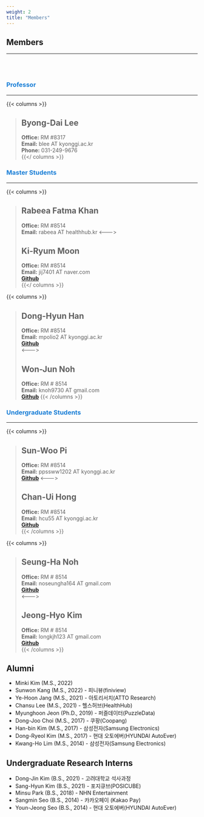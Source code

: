 ```yaml
---
weight: 2
title: "Members"
---
```


## Members
---
<br><br>

### <span style="color:#197ed6">Professor</span>  
---  
{{< columns >}}
> ## Byong-Dai Lee  
> **Office:** RM #8317  
**Email:** blee AT kyonggi.ac.kr  
**Phone:** 031-249-9676  
{{</ columns >}}

### <span style="color:#197ed6">Master Students</span>  
---

{{< columns >}}
> ## Rabeea Fatma Khan  
> **Office:** RM #8514   
**Email:** rabeea AT healthhub.kr
<--->
> ## Ki-Ryum Moon
> **Office:** RM #8514  
**Email:** jij7401 AT naver.com  
[**Github**](https://github.com/jij7401)   
{{</ columns >}}

{{< columns >}}
> ## Dong-Hyun Han   
> **Office:** RM #8514  
**Email:** mpolio2 AT kyonggi.ac.kr   
[**Github**](https://github.com/DongHyun99)  
<--->
> ## Won-Jun Noh  
> **Office:** RM # 8514  
**Email:** knoh9730 AT gmail.com  
[**Github**](https://github.com/reflelia) 
{{< /columns >}}

### <span style="color:#197ed6">Undergraduate Students</span>  
---

{{< columns >}}  
> ## Sun-Woo Pi
> **Office:** RM #8514  
**Email:** ppssww1202 AT kyonggi.ac.kr   
[**Github**](https://github.com/PiSunWoo)
<--->   
> ## Chan-Ui Hong
> **Office:** RM #8514  
**Email:** hcu55 AT kyonggi.ac.kr   
[**Github**](https://github.com/hcu55)  
{{< /columns >}}  

{{< columns >}} 
> ## Seung-Ha Noh  
> **Office:** RM # 8514  
**Email:** noseungha164 AT gmail.com  
[**Github**](https://github.com/seungha164)  
<--->   
> ## Jeong-Hyo Kim  
> **Office:** RM # 8514  
**Email:** longkjh123 AT gmail.com  
[**Github**](https://github.com/jjanghyo)  
{{< /columns >}}

## Alumni  

- Minki Kim (M.S., 2022)   
- Sunwon Kang (M.S., 2022) - 피니뷰(finiview)  
- Ye-Hoon Jang (M.S., 2021) - 아토리서치(ATTO Research)  
- Chansu Lee (M.S., 2021) - 헬스허브(HealthHub)  
- Myunghoon Jeon (Ph.D., 2019) - 퍼즐데이터(PuzzleData)  
- Dong-Joo Choi (M.S., 2017) - 쿠팡(Coopang)  
- Han-bin Kim (M.S., 2017) - 삼성전자(Samsung Electronics)  
- Dong-Ryeol Kim (M.S., 2017) - 현대 오토에버(HYUNDAI AutoEver)  
- Kwang-Ho Lim (M.S., 2014) - 삼성전자(Samsung Electronics)  

## Undergraduate Research Interns  

- Dong-Jin Kim (B.S., 2021) -  고려대학교 석사과정
- Sang-Hyun Kim (B.S., 2021) - 포지큐브(POSICUBE)
- Minsu Park (B.S., 2018) - NHN Entertainment
- Sangmin Seo (B.S., 2014) - 카카오페이 (Kakao Pay)
- Youn-Jeong Seo (B.S., 2014) - 현대 오토에버(HYUNDAI AutoEver)  
